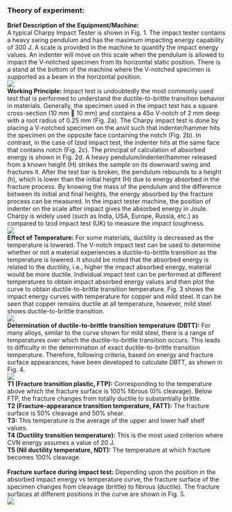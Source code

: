 ### Theory of experiment:<br>
<b> Brief Description of the Equipment/Machine: </b><br>
A typical Charpy Impact Tester is shown in Fig. 1. The impact tester contains a heavy swing pendulum and has the maximum impacting energy capability of 300 J. A scale is provided in the machine to quantify the impact energy values. An indenter will move on this scale when the pendulum is allowed to impact the V-notched specimen from its horizontal static position. There is a stand at the bottom of the machine where the V-notched specimen is supported as a beam in the horizontal position.<br>
<image src="images/image1.PNG"> <br>
<b>Working Principle:</b> Impact test is undoubtedly the most commonly used test that is performed to understand the ductile-to-brittle transition behavior in materials. Generally, the specimen used in the impact test has a square cross-section (10 mm  10 mm) and contains a 45o V-notch of 2 mm deep with a root radius of 0.25 mm (Fig. 2a). The Charpy impact test is done by placing a V-notched specimen on the anvil such that indenter/hammer hits the specimen on the opposite face containing the notch (Fig. 2b). In contrast, in the case of Izod impact test, the indenter hits at the same face that contains notch (Fig. 2c). The principal of calculation of absorbed energy is shown in Fig. 2d. A heavy pendulum/indenter/hammer released from a known height (H) strikes the sample on its downward swing and fractures it. After the test bar is broken, the pendulum rebounds to a height (h), which is lower than the initial height (H) due to energy absorbed in the fracture process. By knowing the mass of the pendulum and the difference between its initial and final heights, the energy absorbed by the fracture process can be measured. In the impact tester machine, the position of indenter on the scale after impact gives the absorbed energy in Joule. Charpy is widely used (such as India, USA, Europe, Russia, etc.) as compared to Izod impact test (UK) to measure the impact toughness.<br>
<image src="images/image2.PNG"> <br>
<b>Effect of Temperature:</b> For some materials, ductility is decreased as the temperature is lowered. The V-notch impact test can be used to determine whether or not a material experiences a ductile-to-brittle transition as the temperature is lowered. It should be noted that the absorbed energy is related to the ductility, i.e., higher the impact absorbed energy, material would be more ductile. Individual impact test can be performed at different temperatures to obtain impact absorbed energy values and then plot the curve to obtain ductile-to-brittle transition temperature. Fig. 3 shows the impact energy curves with temperature for copper and mild steel. It can be seen that copper remains ductile at all temperature, however, mild steel shows ductile-to-brittle transition.<br>
<image src="images/image3.PNG"> <br>
<b>Determination of ductile-to-brittle transition temperature (DBTT):</b> For many alloys, similar to the curve shown for mild steel, there is a range of temperatures over which the ductile-to-brittle transition occurs. This leads to difficulty in the determination of exact ductile-to-brittle transition temperature. Therefore, following criteria, based on energy and fracture surface appearances, have been developed to calculate DBTT, as shown in Fig. 4.<br>
<image src="images/image4.PNG"> <br>
<b>T1 (Fracture transition plastic, FTP):</b> Corresponding to the temperature above which the fracture surface is 100% fibrous (0% cleavage). Below FTP, the fracture changes from totally ductile to substantially brittle.<br>
<b>T2 (Fracture-appearance transition temperature, FATT):</b> The fracture surface is 50% cleavage and 50% shear.<br>
<b>T3:</b> This temperature is the average of the upper and lower half shelf values.<br>
<b>T4 (Ductility transition temperature):</b> This is the most used criterion where CVN energy assumes a value of 20 J.<br>
<b>T5 (Nil ductility temperature, NDT):</b> The temperature at which fracture becomes 100% cleavage.<br>   
<b> Fracture surface during impact test:</b> Depending upon the position in the absorbed impact energy vs temperature curve, the fracture surface of the specimen changes from cleavage (brittle) to fibrous (ductile). The fracture surfaces at different positions in the curve are shown in Fig. 5.<br>
<image src="images/image5.PNG"> <br>